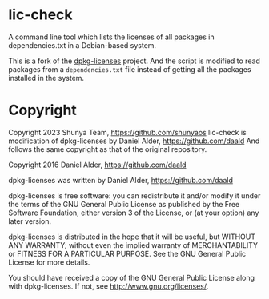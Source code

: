 lic-check
=============
A command line tool which lists the licenses of all packages in dependencies.txt in a Debian-based system.

This is a fork of the [dpkg-licenses](https://github.com/daald/dpkg-licenses) project. And the script is modified to read packages from a `dependencies.txt` file  instead of getting all the packages installed in the system.

Copyright 
==========

Copyright 2023 Shunya Team, https://github.com/shunyaos
lic-check is modification of dpkg-licenses by Daniel Alder, https://github.com/daald
And follows the same copyright as that of the original repository.

Copyright 2016 Daniel Alder, https://github.com/daald

dpkg-licenses was written by Daniel Alder, https://github.com/daald

dpkg-licenses is free software: you can redistribute it and/or modify
it under the terms of the GNU General Public License as published by
the Free Software Foundation, either version 3 of the License, or
(at your option) any later version.

dpkg-licenses is distributed in the hope that it will be useful,
but WITHOUT ANY WARRANTY; without even the implied warranty of
MERCHANTABILITY or FITNESS FOR A PARTICULAR PURPOSE.  See the
GNU General Public License for more details.

You should have received a copy of the GNU General Public License
along with dpkg-licenses.  If not, see <http://www.gnu.org/licenses/>.
